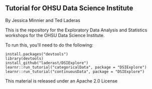 ## Tutorial for OHSU Data Science Institute

By Jessica Minnier and Ted Laderas

This is the repository for the Exploratory Data Analysis and Statistics workshops for the OHSU Data Science Institute.

To run this, you'll need to do the following:
```{r}
install.packages("devtools")
library(devtools)
install_github("laderast/DSIExplore")
learnr::run_tutorial("categoricalData", package = "DSIExplore")
learnr::run_tutorial("continuousData", package = "DSIExplore")
```
This material is released under an Apache 2.0 License
